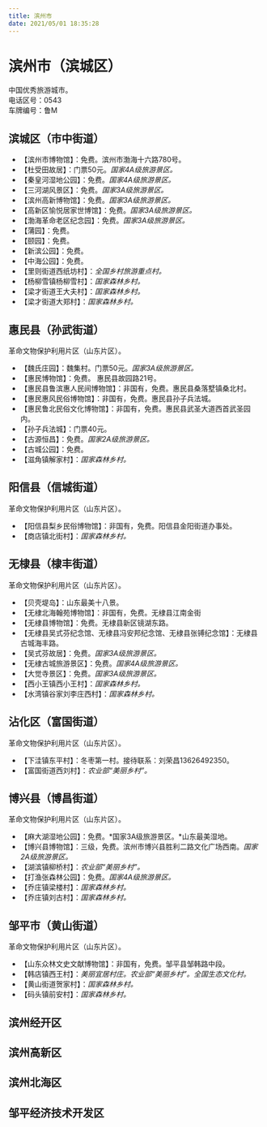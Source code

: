 ```yaml
---
title: 滨州市  
date: 2021/05/01 18:35:28  
---
```

  
# 滨州市（滨城区）  
中国优秀旅游城市。  
电话区号：0543  
车牌编号：鲁M  

## 滨城区（市中街道）  
* 【滨州市博物馆】：免费。滨州市渤海十六路780号。  
* 【杜受田故居】：门票50元。*国家4A级旅游景区。*  
* 【秦皇河湿地公园】：免费。*国家4A级旅游景区。*  
* 【三河湖风景区】：免费。*国家3A级旅游景区。*  
* 【滨州高新博物馆】：免费。*国家3A级旅游景区。*  
* 【高新区愉悦居家世博馆】：免费。*国家3A级旅游景区。*  
* 【渤海革命老区纪念园】：免费。*国家3A级旅游景区。*  
* 【蒲园】：免费。  
* 【颐园】：免费。  
* 【新滨公园】：免费。  
* 【中海公园】：免费。  
* 【里则街道西纸坊村】：*全国乡村旅游重点村。*  
* 【杨柳雪镇杨柳雪村】：*国家森林乡村。*  
* 【梁才街道王大夫村】：*国家森林乡村。*  
* 【梁才街道大郑村】：*国家森林乡村。*  

## 惠民县（孙武街道）  
革命文物保护利用片区（山东片区）。  
* 【魏氏庄园】：魏集村。门票50元。*国家3A级旅游景区。*  
* 【惠民博物馆】：免费。	惠民县故园路21号。  
* 【惠民县鲁滨惠人民间博物馆】：非国有，免费。惠民县桑落墅镇桑北村。  
* 【惠民惠风民俗博物馆】：非国有，免费。惠民县孙子兵法城。  
* 【惠民鲁北民俗文化博物馆】：非国有，免费。惠民县武圣大道西首武圣园内。  
* 【孙子兵法城】：门票40元。  
* 【古源恒昌】：免费。*国家2A级旅游景区。*  
* 【古城公园】：免费。  
* 【滋角镇解家村】：*国家森林乡村。*  

## 阳信县（信城街道）  
革命文物保护利用片区（山东片区）。  
* 【阳信县梨乡民俗博物馆】：非国有，免费。阳信县金阳街道办事处。  
* 【商店镇北街村】：*国家森林乡村。*  

## 无棣县（棣丰街道）  
革命文物保护利用片区（山东片区）。  
* 【贝壳堤岛】：山东最美十八景。  
* 【无棣北海翰苑博物馆】：非国有，免费。无棣县江南金街  
* 【无棣县博物馆】：免费。无棣县新区镜湖东路。  
* 【无棣县吴式芬纪念馆、无棣县冯安邦纪念馆、无棣县张镈纪念馆】：无棣县古城海丰路。  
* 【吴式芬故居】：免费。*国家3A级旅游景区。*  
* 【无棣古城旅游景区】：免费。*国家4A级旅游景区。*  
* 【大觉寺景区】：免费。*国家3A级旅游景区。*  
* 【西小王镇西小王村】：*国家森林乡村。*  
* 【水湾镇谷家刘李庄西村】：*国家森林乡村。*  

## 沾化区（富国街道）  
革命文物保护利用片区（山东片区）。  
* 【下洼镇东平村】：冬枣第一村。接待联系：刘荣昌13626492350。  
* 【富国街道西刘村】：*农业部“美丽乡村”。*  

## 博兴县（博昌街道）  
革命文物保护利用片区（山东片区）。  
* 【麻大湖湿地公园】：免费。*国家3A级旅游景区。*山东最美湿地。  
* 【博兴县博物馆】：三级，免费。滨州市博兴县胜利二路文化广场西南。*国家2A级旅游景区。*  
* 【湖滨镇柳桥村】：*农业部“美丽乡村”。*  
* 【打渔张森林公园】：免费。*国家4A级旅游景区。*  
* 【乔庄镇梁楼村】：*国家森林乡村。*  
* 【乔庄镇刘古村】：*国家森林乡村。*  

## 邹平市（黄山街道）  
革命文物保护利用片区（山东片区）。  
* 【山东众林文史文献博物馆】：非国有，免费。邹平县邹韩路中段。  
* 【韩店镇西王村】：*美丽宜居村庄。农业部“美丽乡村”。全国生态文化村。*  
* 【黄山街道贺家村】：*国家森林乡村。*  
* 【码头镇前安村】：*国家森林乡村。*  

## 滨州经开区  

## 滨州高新区  

## 滨州北海区  

## 邹平经济技术开发区  
